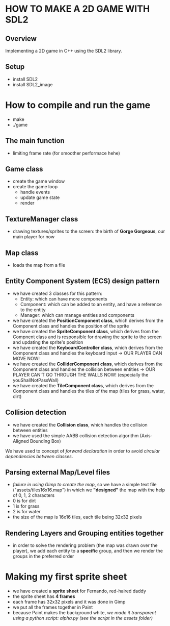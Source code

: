 HOW TO MAKE A 2D GAME WITH SDL2
===
## Overview
Implementing a 2D game in C++ using the SDL2 library.

## Setup
- install SDL2
- install SDL2_image

# How to compile and run the game
- make
- ./game

## The main function
- limiting frame rate (for smoother performace hehe)

## Game class
- create the game window
- create the game loop
  - handle events
  - update game state
  - render

## TextureManager class
- drawing textures/sprites to the screen: the birth of **Gorge Gorgeous**, our main player for now

<!-- ## GameObject class
- create player objects -->

## Map class
- loads the map from a file

## Entity Component System (ECS) design pattern
- we have created 3 classes for this pattern: 
  - Entity: which can have more components
  - Component: which can be added to an entity, and have a reference to the entity
  - Manager: which can manage entities and components
- we have created the **PositionComponent class**, which derives from the Component class and handles the position of the sprite
- we have created the **SpriteComponent class**, which derives from the Compnent class and is responsible for drawing the sprite to the screen and updating the sprite's position
- we have created the **KeyboardController class**, which derives from the Component class and handles the keyboard input -> OUR PLAYER CAN MOVE NOW!
- we have created the **ColliderComponent class**, which derives from the Component class and handles the collision between entities -> OUR PLAYER CAN'T GO THROUGH THE WALLS NOW! (especially the youShallNotPassWall)
- we have created the **TileComponent class**, which derives from the Component class and handles the tiles of the map (tiles for grass, water, dirt)

## Collision detection
- we have created the **Collision class**, which handles the collision between entities
- we have used the simple AABB collision detection algorithm (Axis-Aligned Bounding Box)

We have used to concept of _forward declaration_ in order to avoid _circular dependencies between classes_.

## Parsing external Map/Level files
- _failure in using Gimp to create the map_, so we have a simple text file ("assets/tiles16x16.map") in which we **"designed"** the map with the help of 0, 1, 2 characters
- 0 is for dirt
- 1 is for grass
- 2 is for water
- the size of the map is 16x16 tiles, each tile being 32x32 pixels

## Rendering Layers and Grouping entities together
- in order to solve the rendering problem (the map was drawn over the player), we
add each entity to a **specific** group, and then we render the groups in the preferred 
order

# Making my first sprite sheet
- we have created a **sprite sheet** for Fernando, red-haired daddy
- the sprite sheet has **4 frames**
- each frame has 32x32 pixels and it was done in Gimp
- we put all the frames together in Paint
- because Paint makes the background white, _we made it transparent using_
_a python script: alpha.py (see the script in the assets folder)_

